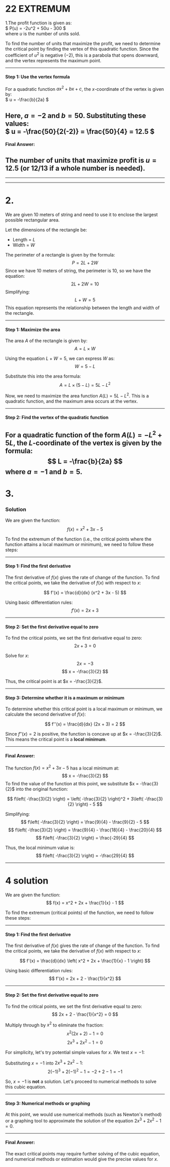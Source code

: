 # 22 EXTREMUM 

1.The profit function is given as:  
$
P(u) = -2u^2 + 50u - 300
$  
where $u$ is the number of units sold.

To find the number of units that maximize the profit, we need to determine the critical point by finding the vertex of this quadratic function. Since the coefficient of $u^2$ is negative ($-2$), this is a parabola that opens downward, and the vertex represents the maximum point.

---

#### Step 1: Use the vertex formula  
For a quadratic function $ax^2 + bx + c$, the $x$-coordinate of the vertex is given by:  
$
u = -\frac{b}{2a}
$  

Here, $a = -2$ and $b = 50$. Substituting these values:  
$
u = -\frac{50}{2(-2)} = \frac{50}{4} = 12.5
$  
--- 

#### Final Answer:
The number of units that maximize profit is $u = 12.5$ (or 12/13 if a whole number is needed).
----------------------------------------------
-----------------------------------------------
----------------------------------------------
# 2.  
We are given 10 meters of string and need to use it to enclose the largest possible rectangular area.

Let the dimensions of the rectangle be:
- Length = $L$
- Width = $W$

The perimeter of a rectangle is given by the formula:
$$
P = 2L + 2W
$$
Since we have 10 meters of string, the perimeter is 10, so we have the equation:
$$
2L + 2W = 10
$$
Simplifying:
$$
L + W = 5
$$
This equation represents the relationship between the length and width of the rectangle.

---

#### Step 1: Maximize the area
The area $A$ of the rectangle is given by:
$$
A = L \times W
$$

Using the equation $L + W = 5$, we can express $W$ as:
$$
W = 5 - L
$$

Substitute this into the area formula:
$$
A = L \times (5 - L) = 5L - L^2
$$

Now, we need to maximize the area function $A(L) = 5L - L^2$. This is a quadratic function, and the maximum area occurs at the vertex.

---

#### Step 2: Find the vertex of the quadratic function
For a quadratic function of the form $A(L) = -L^2 + 5L$, the $L$-coordinate of the vertex is given by the formula:
$$
L = -\frac{b}{2a}
$$
where $a = -1$ and $b = 5$.
--------------------------------------------------
# 3.
### Solution

We are given the function:  
$$
f(x) = x^2 + 3x - 5
$$

To find the extremum of the function (i.e., the critical points where the function attains a local maximum or minimum), we need to follow these steps:

---

#### Step 1: Find the first derivative
The first derivative of $f(x)$ gives the rate of change of the function. To find the critical points, we take the derivative of $f(x)$ with respect to $x$:

$$
f'(x) = \frac{d}{dx} (x^2 + 3x - 5)
$$

Using basic differentiation rules:
$$
f'(x) = 2x + 3
$$

---

#### Step 2: Set the first derivative equal to zero
To find the critical points, we set the first derivative equal to zero:
$$
2x + 3 = 0
$$

Solve for $x$:
$$
2x = -3
$$
$$
x = -\frac{3}{2}
$$

Thus, the critical point is at $x = -\frac{3}{2}$.

---

#### Step 3: Determine whether it is a maximum or minimum
To determine whether this critical point is a local maximum or minimum, we calculate the second derivative of $f(x)$:

$$
f''(x) = \frac{d}{dx} (2x + 3) = 2
$$

Since $f''(x) = 2$ is positive, the function is concave up at $x = -\frac{3}{2}$. This means the critical point is a **local minimum**.

---

#### Final Answer:
The function $f(x) = x^2 + 3x - 5$ has a local minimum at:
$$
x = -\frac{3}{2}
$$
To find the value of the function at this point, we substitute $x = -\frac{3}{2}$ into the original function:

$$
f\left( -\frac{3}{2} \right) = \left( -\frac{3}{2} \right)^2 + 3\left( -\frac{3}{2} \right) - 5
$$

Simplifying:
$$
f\left( -\frac{3}{2} \right) = \frac{9}{4} - \frac{9}{2} - 5
$$
$$
f\left( -\frac{3}{2} \right) = \frac{9}{4} - \frac{18}{4} - \frac{20}{4}
$$
$$
f\left( -\frac{3}{2} \right) = \frac{-29}{4}
$$

Thus, the local minimum value is:
$$
f\left( -\frac{3}{2} \right) = -\frac{29}{4}
$$

--------------------------------------------------------
# 4 solution

We are given the function:  
$$
f(x) = x^2 + 2x + \frac{1}{x} - 1
$$

To find the extremum (critical points) of the function, we need to follow these steps:

---

#### Step 1: Find the first derivative
The first derivative of $f(x)$ gives the rate of change of the function. To find the critical points, we take the derivative of $f(x)$ with respect to $x$:

$$
f'(x) = \frac{d}{dx} \left( x^2 + 2x + \frac{1}{x} - 1 \right)
$$

Using basic differentiation rules:
$$
f'(x) = 2x + 2 - \frac{1}{x^2}
$$

---

#### Step 2: Set the first derivative equal to zero
To find the critical points, we set the first derivative equal to zero:
$$
2x + 2 - \frac{1}{x^2} = 0
$$

Multiply through by $x^2$ to eliminate the fraction:
$$
x^2(2x + 2) - 1 = 0
$$
$$
2x^3 + 2x^2 - 1 = 0
$$


For simplicity, let's try potential simple values for $x$. We test $x = -1$:

Substituting $x = -1$ into $2x^3 + 2x^2 - 1$:
$$
2(-1)^3 + 2(-1)^2 - 1 = -2 + 2 - 1 = -1
$$

So, $x = -1$ is **not** a solution. Let's proceed to numerical methods to solve this cubic equation.

---

#### Step 3: Numerical methods or graphing
At this point, we would use numerical methods (such as Newton's method) or a graphing tool to approximate the solution of the equation $2x^3 + 2x^2 - 1 = 0$. 

---

#### Final Answer:
The exact critical points may require further solving of the cubic equation, and numerical methods or estimation would give the precise values for $x$.
